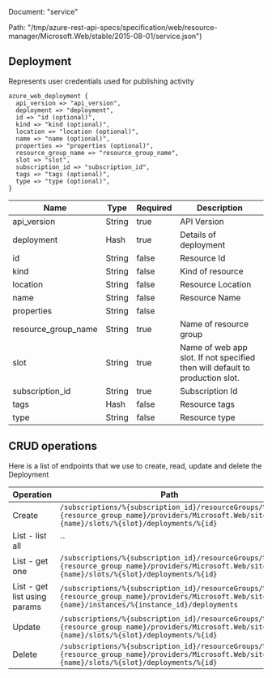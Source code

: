 Document: "service"


Path: "/tmp/azure-rest-api-specs/specification/web/resource-manager/Microsoft.Web/stable/2015-08-01/service.json")

## Deployment

Represents user credentials used for publishing activity

```puppet
azure_web_deployment {
  api_version => "api_version",
  deployment => "deployment",
  id => "id (optional)",
  kind => "kind (optional)",
  location => "location (optional)",
  name => "name (optional)",
  properties => "properties (optional)",
  resource_group_name => "resource_group_name",
  slot => "slot",
  subscription_id => "subscription_id",
  tags => "tags (optional)",
  type => "type (optional)",
}
```

| Name        | Type           | Required       | Description       |
| ------------- | ------------- | ------------- | ------------- |
|api_version | String | true | API Version |
|deployment | Hash | true | Details of deployment |
|id | String | false | Resource Id |
|kind | String | false | Kind of resource |
|location | String | false | Resource Location |
|name | String | false | Resource Name |
|properties | String | false |  |
|resource_group_name | String | true | Name of resource group |
|slot | String | true | Name of web app slot. If not specified then will default to production slot. |
|subscription_id | String | true | Subscription Id |
|tags | Hash | false | Resource tags |
|type | String | false | Resource type |



## CRUD operations

Here is a list of endpoints that we use to create, read, update and delete the Deployment

| Operation | Path | Verb | Description | OperationID |
| ------------- | ------------- | ------------- | ------------- | ------------- |
|Create|`/subscriptions/%{subscription_id}/resourceGroups/%{resource_group_name}/providers/Microsoft.Web/sites/%{name}/slots/%{slot}/deployments/%{id}`|Put||Sites_CreateDeploymentSlot|
|List - list all|``||||
|List - get one|`/subscriptions/%{subscription_id}/resourceGroups/%{resource_group_name}/providers/Microsoft.Web/sites/%{name}/slots/%{slot}/deployments/%{id}`|Get||Sites_GetDeploymentSlot|
|List - get list using params|`/subscriptions/%{subscription_id}/resourceGroups/%{resource_group_name}/providers/Microsoft.Web/sites/%{name}/instances/%{instance_id}/deployments`|Get||Sites_GetInstanceDeployments|
|Update|`/subscriptions/%{subscription_id}/resourceGroups/%{resource_group_name}/providers/Microsoft.Web/sites/%{name}/slots/%{slot}/deployments/%{id}`|Put||Sites_CreateDeploymentSlot|
|Delete|`/subscriptions/%{subscription_id}/resourceGroups/%{resource_group_name}/providers/Microsoft.Web/sites/%{name}/slots/%{slot}/deployments/%{id}`|Delete||Sites_DeleteDeploymentSlot|
